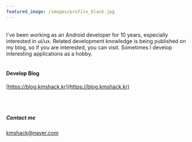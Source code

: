 ```yaml
---
featured_image: /images/profile_black.jpg
---
```


<br>
I've been working as an Android developer for 10 years, especially interested in ui/ux. Related development knowledge is being published on my blog, so if you are interested, you can visit. Sometimes I develop interesting applications as a hobby.

<br>
<br>

#### Develop Blog  
[https://blog.kmshack.kr](https://blog.kmshack.kr)

<br>
<br>

##### Contact me

[kmshack@naver.com](mailto:kmshack@naver.com)

